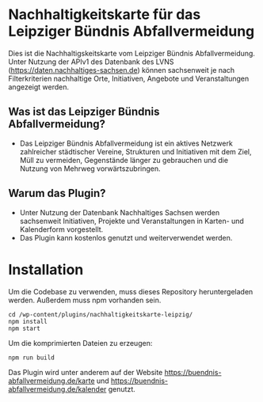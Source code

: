 # Nachhaltigkeitskarte für das Leipziger Bündnis Abfallvermeidung

Dies ist die Nachhaltigskeitskarte vom Leipziger Bündnis Abfallvermeidung. Unter Nutzung der APIv1 des Datenbank des LVNS (https://daten.nachhaltiges-sachsen.de) können sachsenweit je nach Filterkriterien nachhaltige Orte, Initiativen, Angebote und Veranstaltungen angezeigt werden.

## Was ist das Leipziger Bündnis Abfallvermeidung?

- Das Leipziger Bündnis Abfallvermeidung ist ein aktives Netzwerk zahlreicher städtischer Vereine, Strukturen und Initiativen mit dem Ziel, Müll zu vermeiden, Gegenstände länger zu gebrauchen und die Nutzung von Mehrweg vorwärtszubringen.

## Warum das Plugin?

- Unter Nutzung der Datenbank Nachhaltiges Sachsen werden sachsenweit Initiativen, Projekte und Veranstaltungen in Karten- und Kalenderform vorgestellt.
- Das Plugin kann kostenlos genutzt und weiterverwendet werden.

# Installation

Um die Codebase zu verwenden, muss dieses Repository heruntergeladen werden. Außerdem muss npm vorhanden sein.

```
cd /wp-content/plugins/nachhaltigkeitskarte-leipzig/
npm install
npm start
```

Um die komprimierten Dateien zu erzeugen:

```
npm run build
```

Das Plugin wird unter anderem auf der Website https://buendnis-abfallvermeidung.de/karte und https://buendnis-abfallvermeidung.de/kalender genutzt.